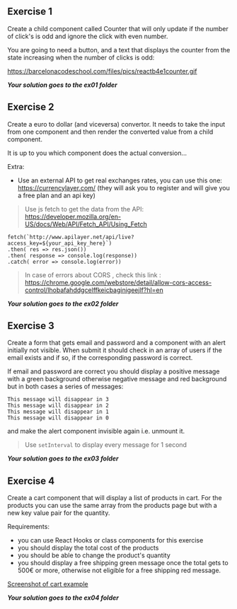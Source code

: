## Exercise 1 

Create a child component called Counter that will only update if the number of click's is odd and ignore the click with even number. 

You are going to need a button, and a text that displays the counter from the state increasing when the number of clicks is odd:

https://barcelonacodeschool.com/files/pics/reactb4e1counter.gif

***Your solution goes to the ex01 folder***

## Exercise 2

Create a euro to dollar (and viceversa) convertor. It needs to take the input from one component and then render the converted value from a child component.

It is up to you which component does the actual conversion...

Extra:
- Use an external API to get real exchanges rates, you can use this one: https://currencylayer.com/
(they will ask you to register and will give you a free plan and an api key)

> Use js fetch to get the data from the API: https://developer.mozilla.org/en-US/docs/Web/API/Fetch_API/Using_Fetch

```
fetch(`http://www.apilayer.net/api/live?access_key=${your_api_key_here}`)
.then( res => res.json())
.then( response => console.log(response))
.catch( error => console.log(error))
```
> In case of errors about CORS , check this link : https://chrome.google.com/webstore/detail/allow-cors-access-control/lhobafahddgcelffkeicbaginigeejlf?hl=en

***Your solution goes to the ex02 folder***

## Exercise 3

Create a form that gets email and password and a component with an alert initially not visible. When submit it should check in an array of users if the email exists and if so, if the corresponding password is correct. 

If email and password are correct you should display a positive message with a green background otherwise negative message and red background but in both cases a series of messages:

    This message will disappear in 3
    This message will disappear in 2
    This message will disappear in 1
    This message will disappear in 0

and make the alert component invisible again i.e. unmount it.

> Use `setInterval` to display every message for 1 second


***Your solution goes to the ex03 folder***

## Exercise 4

Create a cart component that will display a list of products in cart. For the products you can use the same array from the products page but with a new key value pair for the quantity.

Requirements:

- you can use React Hooks or class components for this exercise
- you should display the total cost of the products
- you should be able to change the product's quantity
- you should display a free shipping green message once the total gets to 500€ or more, otherwise not eligible for a free shipping red message.

[Screenshot of cart example](https://barcelonacodeschool.com/files/pics/cur_files/reactB4E4.png)

***Your solution goes to the ex04 folder***




